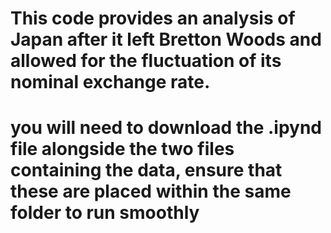 # This code provides an analysis of Japan after it left Bretton Woods and allowed for the fluctuation of its nominal exchange rate.
# you will need to download the .ipynd file alongside the two files containing the data, ensure that these are placed within the same folder to run smoothly
